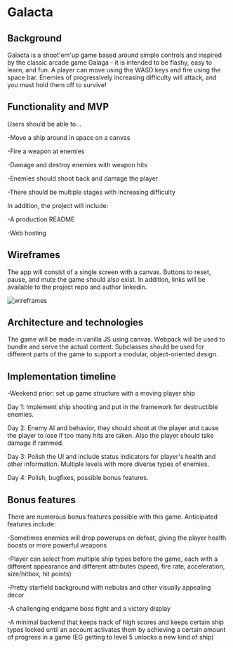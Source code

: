 # Galacta

## Background

Galacta is a shoot'em'up game based around simple controls and inspired by the classic arcade game Galaga - it is intended to be flashy, easy to learn, and fun. A player can move using the WASD keys and fire using the space bar. Enemies of progressively increasing difficulty will attack, and you must hold them off to survive!

## Functionality and MVP

Users should be able to...

-Move a ship around in space on a canvas

-Fire a weapon at enemies

-Damage and destroy enemies with weapon hits

-Enemies should shoot back and damage the player

-There should be multiple stages with increasing difficulty

In addition, the project will include:

-A production README

-Web hosting

## Wireframes

The app will consist of a single screen with a canvas. Buttons to reset, pause, and mute the game should also exist. In addition, links will be available to the project repo and author linkedin.

![wireframes](images/js_wireframe.jpeg)

## Architecture and technologies

The game will be made in vanilla JS using canvas. Webpack will be used to bundle and serve the actual content. Subclasses should be used for different parts of the game to support a modular, object-oriented design.

## Implementation timeline

-Weekend prior: set up game structure with a moving player ship

Day 1: Implement ship shooting and put in the framework for destructible enemies.

Day 2: Enemy AI and behavior, they should shoot at the player and cause the player to lose if too many hits are taken. Also the player should take damage if rammed.

Day 3: Polish the UI and include status indicators for player's health and other information. Multiple levels with more diverse types of enemies.

Day 4: Polish, bugfixes, possible bonus features.

## Bonus features

There are numerous bonus features possible with this game. Anticipated features include:

-Sometimes enemies will drop powerups on defeat, giving the player health boosts or more powerful weapons

-Player can select from multiple ship types before the game, each with a different appearance and different attributes (speed, fire rate, acceleration, size/hitbox, hit points)

-Pretty starfield background with nebulas and other visually appealing decor

-A challenging endgame boss fight and a victory display

-A minimal backend that keeps track of high scores and keeps certain ship types locked until an account activates them by achieving a certain amount of progress in a game (EG getting to level 5 unlocks a new kind of ship)
